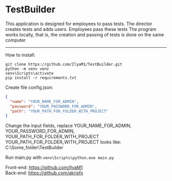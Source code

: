 # TestBuilder
This application is designed for employees to pass tests. The director creates tests and adds users. Employees pass these tests
The program works locally, that is, the creation and passing of tests is done on the same computer

____

How to install:
```
git clone https://github.com/IlyaM1/TestBuilder.git
python -m venv venv
venv\Scripts\activate
pip install -r requirements.txt
```
Create file config.json:
```json
{
  "name": "YOUR_NAME_FOR_ADMIN",
  "password": "YOUR_PASSWORD_FOR_ADMIN",
  "path": "YOUR_PATH_FOR_FOLDER_WITH_PROJECT"
}
```
Change the input fields, replace YOUR_NAME_FOR_ADMIN, YOUR_PASSWORD_FOR_ADMIN, YOUR_PATH_FOR_FOLDER_WITH_PROJECT
YOUR_PATH_FOR_FOLDER_WITH_PROJECT looks like: C:\\Some_folder\\TestBuilder

Run main.py with `venv\Scripts\python.exe main.py`    

Front-end: https://github.com/IlyaM1    
Back-end: https://github.com/akrisfx    
